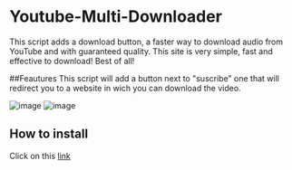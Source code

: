 # Youtube-Multi-Downloader
This script adds a download button, a faster way to download audio from YouTube and with guaranteed quality. This site is very simple, fast and effective to download! Best of all!

##Feautures
This script will add a button next to "suscribe" one that will redirect you to a website in wich you can download the video.

![image](https://user-images.githubusercontent.com/32643260/178036160-63e1204b-6958-4837-af47-1bf401db677d.png) ![image](https://user-images.githubusercontent.com/32643260/178036698-29e605db-6197-4758-a083-ec27b2877598.png)


## How to install
Click on this [link](https://github.com/Dasemu/Youtube-Multi-Downloader/raw/main/Youtube%20Multi%20Downloader.user.js)
